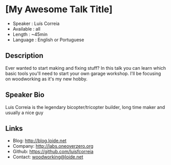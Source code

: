 [My Awesome Talk Title]
========================

* Speaker   : Luís Correia
* Available : all
* Length    : ~45min
* Language  : English or Portuguese

Description
-----------

Ever wanted to start making and fixing stuff? In this talk you can learn which basic tools you'll need to start your own garage workshop. I'll be focusing on woodworking as it's my new hobby.


Speaker Bio
-----------
Luis Correia is the legendary bicopter/tricopter builder, long time maker and usually a nice guy

Links
-----

* Blog: http://blog.loide.net
* Company: http://labs.oneoverzero.org
* Github: https://github.com/luisfcorreia
* Contact: woodworking@loide.net
